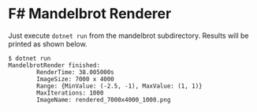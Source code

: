 # F# Mandelbrot Renderer 

Just execute `dotnet run` from the mandelbrot subdirectory.  Results will be printed as shown below.

```
$ dotnet run
MandelbrotRender finished:
        RenderTime: 38.005000s
        ImageSize: 7000 x 4000
        Range: {MinValue: (-2.5, -1), MaxValue: (1, 1)}
        MaxIterations: 1000
        ImageName: rendered_7000x4000_1000.png
```
